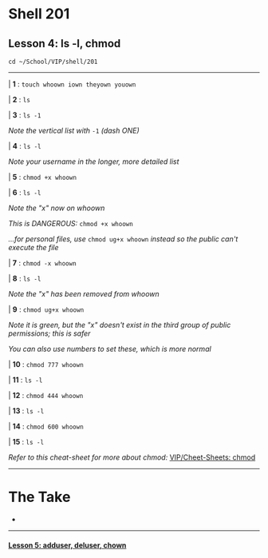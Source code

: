 # Shell 201
## Lesson 4: ls -l, chmod

`cd ~/School/VIP/shell/201`

___

| **1** : `touch whoown iown theyown youown`

| **2** : `ls`

| **3** : `ls -1`

*Note the vertical list with* `-1` *(dash ONE)*

| **4** : `ls -l`

*Note your username in the longer, more detailed list*

| **5** : `chmod +x whoown`

| **6** : `ls -l`

*Note the "x" now on whoown*

*This is DANGEROUS:* `chmod +x whoown`

*...for personal files, use* `chmod ug+x whoown` *instead so the public can't execute the file*

| **7** : `chmod -x whoown`

| **8** : `ls -l`

*Note the "x" has been removed from whoown*

| **9** : `chmod ug+x whoown`

*Note it is green, but the "x" doesn't exist in the third group of public permissions; this is safer*

*You can also use numbers to set these, which is more normal*

| **10** : `chmod 777 whoown`

| **11** : `ls -l`

| **12** : `chmod 444 whoown`

| **13** : `ls -l`

| **14** : `chmod 600 whoown`

| **15** : `ls -l`

*Refer to this cheat-sheet for more about chmod:* [VIP/Cheet-Sheets: chmod](https://github.com/inkVerb/VIP/blob/master/Cheat-Sheets/Permissions.md)

___

# The Take

-

___

#### [Lesson 5: adduser, deluser, chown](https://github.com/inkVerb/vip/blob/master/201-shell/Lesson-05.md)
